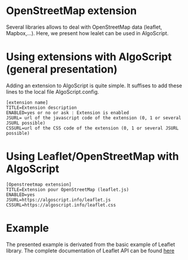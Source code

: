 OpenStreetMap extension
=======================
Several libraries allows to deal with OpenStreetMap data (leaflet, Mapbox,...). Here, we present how lealet can be used in AlgoScript.

# Using extensions with AlgoScript (general presentation)
Adding an extension to AlgoScript is quite simple. It suffises to add these lines to the local file AlgoScript.config. 

	[extension name]
	TITLE=Extension description
	ENABLED=yes or no or ask : Extension is enabled
	JSURL= url of the javascript code of the extension (0, 1 or several JSURL possible)
	CSSURL=url of the CSS code of the extension (0, 1 or several JSURL possible)

# Using Leaflet/OpenStreetMap with AlgoScript

	[Openstreetmap extension]
	TITLE=Extension pour OpenStreetMap (leaflet.js)
	ENABLED=yes
	JSURL=https://algoscript.info/leaflet.js
	CSSURL=https://algoscript.info/leaflet.css

# Example

The presented example is derivated from the basic example of Leaflet library.
The complete documentation of Leaflet API can be found [here](http://leafletjs.com "Leaflet.js") 
